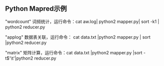 
## Python Mapred示例

<p>"wordcount" 词频统计，运行命令：cat aw.log| python2 mapper.py| sort -k1 | python2 reducer.py</p>
<p>"applog" 数据表关联，运行命令： cat data.txt |python2 mapper.py | sort |python2 reducer.py</p>
<p>"matrix" 矩阵计算，运行命令：cat data.txt |python2 mapper.py |sort -t$'\t'|python2 reducer.py</p>
